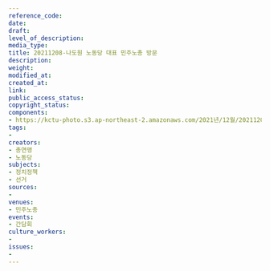 ```yaml
---
reference_code: 
date: 
draft: 
level_of_description: 
media_type: 
title: 20211208-나도원 노동당 대표 민주노총 방문
description: 
weight: 
modified_at: 
created_at: 
link: 
public_access_status: 
copyright_status: 
components:
- https://kctu-photo.s3.ap-northeast-2.amazonaws.com/2021년/12월/20211208-나도원+노동당+대표+민주노총+방문/_1D20457.jpg
tags:
- 
creators:
- 총연맹
- 노동당
subjects:
- 정치정책
- 선거
sources:
- 
venues:
- 민주노총
events:
- 간담회
culture_workers:
- 
issues:
- 
---
```

